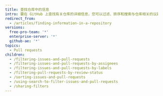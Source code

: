 ```yaml
---
title: 查找仓库中的信息
intro: 要在 GitHub 上查找有关仓库的详细信息，您可以过滤、排序和搜索与仓库相关的议题和拉取请求。
redirect_from:
  - /articles/finding-information-in-a-repository
versions:
  free-pro-team: '*'
  enterprise-server: '*'
  github-ae: '*'
topics:
  - Pull requests
children:
  - /filtering-issues-and-pull-requests
  - /filtering-issues-and-pull-requests-by-assignees
  - /filtering-issues-and-pull-requests-by-labels
  - /filtering-pull-requests-by-review-status
  - /sorting-issues-and-pull-requests
  - /using-search-to-filter-issues-and-pull-requests
  - /sharing-filters
---
```


